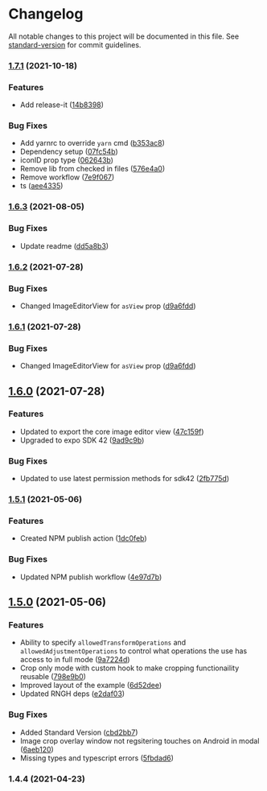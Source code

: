 # Changelog

All notable changes to this project will be documented in this file. See [standard-version](https://github.com/conventional-changelog/standard-version) for commit guidelines.

### [1.7.1](https://github.com/thomas-coldwell/expo-image-editor/compare/v1.7.0...v1.7.1) (2021-10-18)


### Features

* Add release-it ([14b8398](https://github.com/thomas-coldwell/expo-image-editor/commit/14b839857c1af155939b1f4719afa943119ad47f))


### Bug Fixes

* Add yarnrc to override `yarn` cmd ([b353ac8](https://github.com/thomas-coldwell/expo-image-editor/commit/b353ac8fab8ddd37f76d914ccba72d44eeed5fc8))
* Dependency setup ([07fc54b](https://github.com/thomas-coldwell/expo-image-editor/commit/07fc54b150f34b07a1d7699ab0ca5513087ecf70))
* iconID prop type ([062643b](https://github.com/thomas-coldwell/expo-image-editor/commit/062643bb72fbabed555d3c3933f5681a03a50296))
* Remove lib from checked in files ([576e4a0](https://github.com/thomas-coldwell/expo-image-editor/commit/576e4a097577a28535b9acaa3fd13e5b7cac66a4))
* Remove workflow ([7e9f067](https://github.com/thomas-coldwell/expo-image-editor/commit/7e9f0675f6316f47b34f1dd1528b897c7520858c))
* ts ([aee4335](https://github.com/thomas-coldwell/expo-image-editor/commit/aee4335c2e100ca3e9b6f1a05c45e45422c6fbf6))

### [1.6.3](https://github.com/thomas-coldwell/expo-image-editor/compare/v1.6.2...v1.6.3) (2021-08-05)


### Bug Fixes

* Update readme ([dd5a8b3](https://github.com/thomas-coldwell/expo-image-editor/commit/dd5a8b3388c1dfbaf7b904f42e8701a871ecd997))

### [1.6.2](https://github.com/thomas-coldwell/expo-image-editor/compare/v1.6.0...v1.6.2) (2021-07-28)


### Bug Fixes

* Changed ImageEditorView for `asView` prop ([d9a6fdd](https://github.com/thomas-coldwell/expo-image-editor/commit/d9a6fdd600f1cadc98baf4f29d2a56a84d8f15ed))

### [1.6.1](https://github.com/thomas-coldwell/expo-image-editor/compare/v1.6.0...v1.6.1) (2021-07-28)


### Bug Fixes

* Changed ImageEditorView for `asView` prop ([d9a6fdd](https://github.com/thomas-coldwell/expo-image-editor/commit/d9a6fdd600f1cadc98baf4f29d2a56a84d8f15ed))

## [1.6.0](https://github.com/thomas-coldwell/expo-image-editor/compare/v1.5.1...v1.6.0) (2021-07-28)


### Features

* Updated to export the core image editor view ([47c159f](https://github.com/thomas-coldwell/expo-image-editor/commit/47c159fa973da0e4fddbe470b3c911ccd3d59fb8))
* Upgraded to expo SDK 42 ([9ad9c9b](https://github.com/thomas-coldwell/expo-image-editor/commit/9ad9c9b6c0112134cc253b85752e4b9c77134820))


### Bug Fixes

* Updated to use latest permission methods for sdk42 ([2fb775d](https://github.com/thomas-coldwell/expo-image-editor/commit/2fb775dc0ae241c104c8387d6f156ca2ccf482b1))

### [1.5.1](https://github.com/thomas-coldwell/expo-image-editor/compare/v1.5.0...v1.5.1) (2021-05-06)


### Features

* Created NPM publish action ([1dc0feb](https://github.com/thomas-coldwell/expo-image-editor/commit/1dc0febdd4a66d09eef17b2c605a8756d4e3db96))


### Bug Fixes

* Updated NPM publish workflow ([4e97d7b](https://github.com/thomas-coldwell/expo-image-editor/commit/4e97d7b426f7232776798ea2259179396f813eae))

## [1.5.0](https://github.com/thomas-coldwell/expo-image-editor/compare/v1.4.4...v1.5.0) (2021-05-06)


### Features

* Ability to specify `allowedTransformOperations` and `allowedAdjustmentOperations` to control what operations the use has access to in full mode ([9a7224d](https://github.com/thomas-coldwell/expo-image-editor/commit/9a7224d4df3b67fb485532f2cef6212f933e5ad5))
* Crop only mode with custom hook to make cropping functionaility reusable ([798e9b0](https://github.com/thomas-coldwell/expo-image-editor/commit/798e9b02d9ccfce4af216233a5a0db6d26529b10))
* Improved layout of the example ([6d52dee](https://github.com/thomas-coldwell/expo-image-editor/commit/6d52dee99eb4de2e5c922e3aed2b76bd5501b703))
* Updated RNGH deps ([e2daf03](https://github.com/thomas-coldwell/expo-image-editor/commit/e2daf031975bacac51dd7bef4f640e90557123db))


### Bug Fixes

* Added Standard Version ([cbd2bb7](https://github.com/thomas-coldwell/expo-image-editor/commit/cbd2bb7d0bfdc797946f0230545110de3f078afd))
* Image crop overlay window not regsitering touches on Android in modal ([6aeb120](https://github.com/thomas-coldwell/expo-image-editor/commit/6aeb1201923ad00116e3672f8834d6042a4d66be))
* Missing types and typescript errors ([5fbdad6](https://github.com/thomas-coldwell/expo-image-editor/commit/5fbdad6948460e2ddfa988ca73cfa93d77d8d1bf))

### 1.4.4 (2021-04-23)
